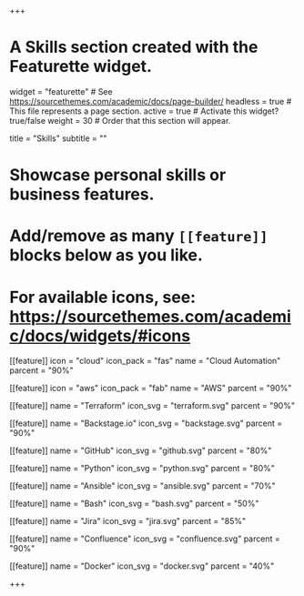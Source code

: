 +++
# A Skills section created with the Featurette widget.
widget = "featurette"  # See https://sourcethemes.com/academic/docs/page-builder/
headless = true  # This file represents a page section.
active = true  # Activate this widget? true/false
weight = 30  # Order that this section will appear.

title = "Skills"
subtitle = ""

# Showcase personal skills or business features.
# 
# Add/remove as many `[[feature]]` blocks below as you like.
# 
# For available icons, see: https://sourcethemes.com/academic/docs/widgets/#icons

[[feature]]
  icon = "cloud"
  icon_pack = "fas"
  name = "Cloud Automation"
  parcent = "90%"
  
[[feature]]
  icon = "aws"
  icon_pack = "fab"
  name = "AWS"
  parcent = "90%"

[[feature]]
  name = "Terraform"
  icon_svg = "terraform.svg"
  parcent = "90%"

[[feature]]
  name = "Backstage.io"
  icon_svg = "backstage.svg"
  parcent = "90%"
  
[[feature]]
  name = "GitHub"
  icon_svg = "github.svg"
  parcent = "80%"

[[feature]]
  name = "Python"
  icon_svg = "python.svg"
  parcent = "80%"

[[feature]]
  name = "Ansible"
  icon_svg = "ansible.svg"
  parcent = "70%"

[[feature]]
  name = "Bash"
  icon_svg = "bash.svg"
  parcent = "50%"

[[feature]]
  name = "Jira"
  icon_svg = "jira.svg"
  parcent = "85%"

[[feature]]
  name = "Confluence"
  icon_svg = "confluence.svg"
  parcent = "90%"

[[feature]]
  name = "Docker"
  icon_svg = "docker.svg"
  parcent = "40%"

+++
